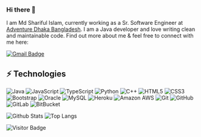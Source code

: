 ### Hi there 👋

I am Md Shariful Islam, currently working as a Sr. Software Engineer at [Adventure Dhaka Bangladesh](https://adventurekk.com). I am a Java developer and love writing clean and maintainable code. Find out more about me & feel free to connect with me here:


[![Gmail Badge](https://img.shields.io/badge/-sharifewu100@gmail.com-c14438?style=flat-square&logo=Gmail&logoColor=white&link=mailto:sharifewu100@gmail.com)](mailto:sharifewu100@gmail.com)


## ⚡ Technologies

![Java](https://img.shields.io/badge/java-%23ED8B00.svg?style=flat-square&logo=white)
![JavaScript](https://img.shields.io/badge/-JavaScript-black?style=flat-square&logo=javascript)
![TypeScript](https://img.shields.io/badge/-TypeScript-007ACC?style=flat-square&logo=typescript)
![Python](https://img.shields.io/badge/-Python-black?style=flat-square&logo=Python)
![C++](https://img.shields.io/badge/-C++-00599C?style=flat-square&logo=c)
![HTML5](https://img.shields.io/badge/-HTML5-E34F26?style=flat-square&logo=html5&logoColor=white)
![CSS3](https://img.shields.io/badge/-CSS3-1572B6?style=flat-square&logo=css3)
![Bootstrap](https://img.shields.io/badge/-Bootstrap-563D7C?style=flat-square&logo=bootstrap)
![Oracle](https://img.shields.io/badge/Oracle-F80000?style=flat-square&logo=white)
![MySQL](https://img.shields.io/badge/-MySQL-black?style=flat-square&logo=mysql)
![Heroku](https://img.shields.io/badge/-Heroku-430098?style=flat-square&logo=heroku)
![Amazon AWS](https://img.shields.io/badge/Amazon%20AWS-232F3E?style=flat-square&logo=amazon-aws)
![Git](https://img.shields.io/badge/-Git-black?style=flat-square&logo=git)
![GitHub](https://img.shields.io/badge/-GitHub-181717?style=flat-square&logo=github)
![GitLab](https://img.shields.io/badge/-GitLab-FCA121?style=flat-square&logo=gitlab)
![BitBucket](https://img.shields.io/badge/-BitBucket-darkblue?style=flat-square&logo=bitbucket)

![Github Stats](https://github-readme-stats.vercel.app/api?username=Sharif111&count_private=true&show_icons=true&include_all_commits=true)
![Top Langs](https://github-readme-stats.vercel.app/api/top-langs/?username=Sharif111&hide=TeX&layout=compact)

![Visitor Badge](https://visitor-badge.laobi.icu/badge?page_id=Sharif111.Sharif111)

